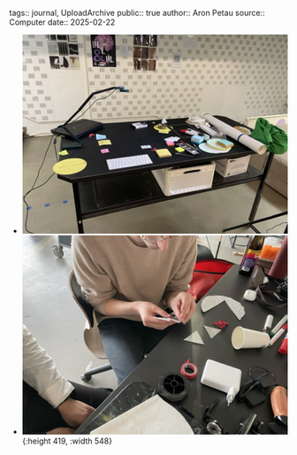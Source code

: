 tags:: journal,  UploadArchive
public:: true
author:: Aron Petau
source:: Computer
date:: 2025-02-22

- ![Updated Archive Station](../assets/FBCD232A-AA8D-4B30-8AFF-F7AFC2DA307B_1_105_c_1740436940740_0.jpeg)
- ![Sewing Experiments](../assets/9A44F338-B9C0-4C87-9577-1FCCD7F10339_1_105_c_1740436986910_0.jpeg){:height 419, :width 548}